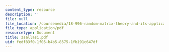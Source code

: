 ```yaml
---
content_type: resource
description: ''
file: null
file_location: /coursemedia/18-996-random-matrix-theory-and-its-applications-spring-2004/fedf83f01f05b4b585751fb191c647df_zsallasi.pdf
file_type: application/pdf
resourcetype: Document
title: zsallasi.pdf
uid: fedf83f0-1f05-b4b5-8575-1fb191c647df
---
```

